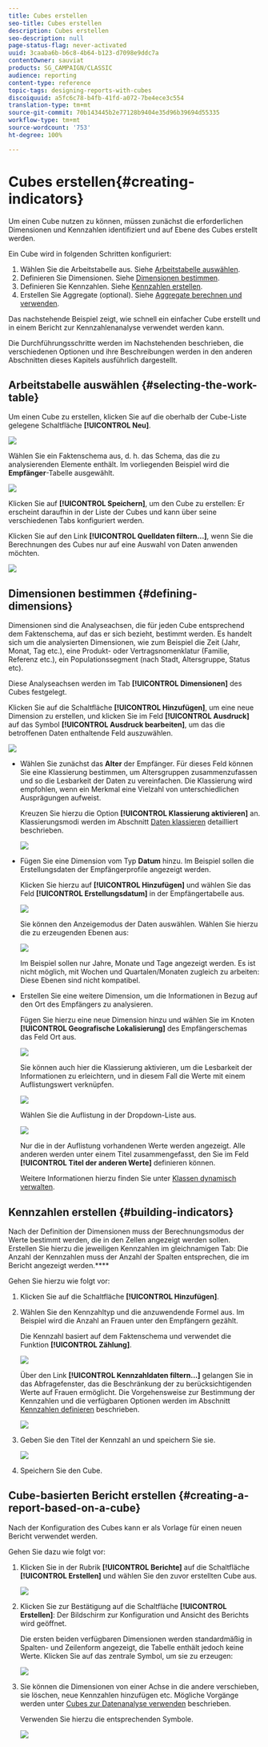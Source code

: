 ```yaml
---
title: Cubes erstellen
seo-title: Cubes erstellen
description: Cubes erstellen
seo-description: null
page-status-flag: never-activated
uuid: 3caaba6b-b6c8-4b64-b123-d7098e9ddc7a
contentOwner: sauviat
products: SG_CAMPAIGN/CLASSIC
audience: reporting
content-type: reference
topic-tags: designing-reports-with-cubes
discoiquuid: a5fc6c78-b4fb-41fd-a072-7be4ece3c554
translation-type: tm+mt
source-git-commit: 70b143445b2e77128b9404e35d96b39694d55335
workflow-type: tm+mt
source-wordcount: '753'
ht-degree: 100%

---
```



# Cubes erstellen{#creating-indicators}

Um einen Cube nutzen zu können, müssen zunächst die erforderlichen Dimensionen und Kennzahlen identifiziert und auf Ebene des Cubes erstellt werden.

Ein Cube wird in folgenden Schritten konfiguriert:

1. Wählen Sie die Arbeitstabelle aus. Siehe [Arbeitstabelle auswählen](#selecting-the-work-table).
1. Definieren Sie Dimensionen. Siehe [Dimensionen bestimmen](#defining-dimensions).
1. Definieren Sie Kennzahlen. Siehe [Kennzahlen erstellen](#building-indicators).
1. Erstellen Sie Aggregate (optional). Siehe [Aggregate berechnen und verwenden](../../reporting/using/concepts-and-methodology.md#calculating-and-using-aggregates).

Das nachstehende Beispiel zeigt, wie schnell ein einfacher Cube erstellt und in einem Bericht zur Kennzahlenanalyse verwendet werden kann.

Die Durchführungsschritte werden im Nachstehenden beschrieben, die verschiedenen Optionen und ihre Beschreibungen werden in den anderen Abschnitten dieses Kapitels ausführlich dargestellt.

## Arbeitstabelle auswählen {#selecting-the-work-table}

Um einen Cube zu erstellen, klicken Sie auf die oberhalb der Cube-Liste gelegene Schaltfläche **[!UICONTROL Neu]**.

![](assets/s_advuser_cube_create.png)

Wählen Sie ein Faktenschema aus, d. h. das Schema, das die zu analysierenden Elemente enthält. Im vorliegenden Beispiel wird die **Empfänger**-Tabelle ausgewählt.

![](assets/s_advuser_cube_wz_02.png)

Klicken Sie auf **[!UICONTROL Speichern]**, um den Cube zu erstellen: Er erscheint daraufhin in der Liste der Cubes und kann über seine verschiedenen Tabs konfiguriert werden.

Klicken Sie auf den Link **[!UICONTROL Quelldaten filtern...]**, wenn Sie die Berechnungen des Cubes nur auf eine Auswahl von Daten anwenden möchten.

![](assets/s_advuser_cube_wz_03.png)

## Dimensionen bestimmen {#defining-dimensions}

Dimensionen sind die Analyseachsen, die für jeden Cube entsprechend dem Faktenschema, auf das er sich bezieht, bestimmt werden. Es handelt sich um die analysierten Dimensionen, wie zum Beispiel die Zeit (Jahr, Monat, Tag etc.), eine Produkt- oder Vertragsnomenklatur (Familie, Referenz etc.), ein Populationssegment (nach Stadt, Altersgruppe, Status etc).

Diese Analyseachsen werden im Tab **[!UICONTROL Dimensionen]** des Cubes festgelegt.

Klicken Sie auf die Schaltfläche **[!UICONTROL Hinzufügen]**, um eine neue Dimension zu erstellen, und klicken Sie im Feld **[!UICONTROL Ausdruck]** auf das Symbol **[!UICONTROL Ausdruck bearbeiten]**, um das die betroffenen Daten enthaltende Feld auszuwählen.

![](assets/s_advuser_cube_wz_04.png)

* Wählen Sie zunächst das **Alter** der Empfänger. Für dieses Feld können Sie eine Klassierung bestimmen, um Altersgruppen zusammenzufassen und so die Lesbarkeit der Daten zu vereinfachen. Die Klassierung wird empfohlen, wenn ein Merkmal eine Vielzahl von unterschiedlichen Ausprägungen aufweist.

   Kreuzen Sie hierzu die Option **[!UICONTROL Klassierung aktivieren]** an. Klassierungsmodi werden im Abschnitt [Daten klassieren](../../reporting/using/concepts-and-methodology.md#data-binning) detailliert beschrieben.

   ![](assets/s_advuser_cube_wz_05.png)

* Fügen Sie eine Dimension vom Typ **Datum** hinzu. Im Beispiel sollen die Erstellungsdaten der Empfängerprofile angezeigt werden.

   Klicken Sie hierzu auf **[!UICONTROL Hinzufügen]** und wählen Sie das Feld **[!UICONTROL Erstellungsdatum]** in der Empfängertabelle aus.

   ![](assets/s_advuser_cube_wz_06.png)

   Sie können den Anzeigemodus der Daten auswählen. Wählen Sie hierzu die zu erzeugenden Ebenen aus:

   ![](assets/s_advuser_cube_wz_07.png)

   Im Beispiel sollen nur Jahre, Monate und Tage angezeigt werden. Es ist nicht möglich, mit Wochen und Quartalen/Monaten zugleich zu arbeiten: Diese Ebenen sind nicht kompatibel.

* Erstellen Sie eine weitere Dimension, um die Informationen in Bezug auf den Ort des Empfängers zu analysieren.

   Fügen Sie hierzu eine neue Dimension hinzu und wählen Sie im Knoten **[!UICONTROL Geografische Lokalisierung]** des Empfängerschemas das Feld Ort aus.

   ![](assets/s_advuser_cube_wz_08.png)

   Sie können auch hier die Klassierung aktivieren, um die Lesbarkeit der Informationen zu erleichtern, und in diesem Fall die Werte mit einem Auflistungswert verknüpfen.

   ![](assets/s_advuser_cube_wz_09.png)

   Wählen Sie die Auflistung in der Dropdown-Liste aus.

   ![](assets/s_advuser_cube_wz_10.png)

   Nur die in der Auflistung vorhandenen Werte werden angezeigt. Alle anderen werden unter einem Titel zusammengefasst, den Sie im Feld **[!UICONTROL Titel der anderen Werte]** definieren können.

   Weitere Informationen hierzu finden Sie unter [Klassen dynamisch verwalten](../../reporting/using/concepts-and-methodology.md#dynamically-managing-bins).

## Kennzahlen erstellen {#building-indicators}

Nach der Definition der Dimensionen muss der Berechnungsmodus der Werte bestimmt werden, die in den Zellen angezeigt werden sollen. Erstellen Sie hierzu die jeweiligen Kennzahlen im gleichnamigen Tab: Die Anzahl der Kennzahlen muss der Anzahl der Spalten entsprechen, die im Bericht angezeigt werden.****

Gehen Sie hierzu wie folgt vor:

1. Klicken Sie auf die Schaltfläche **[!UICONTROL Hinzufügen]**.
1. Wählen Sie den Kennzahltyp und die anzuwendende Formel aus. Im Beispiel wird die Anzahl an Frauen unter den Empfängern gezählt.

   Die Kennzahl basiert auf dem Faktenschema und verwendet die Funktion **[!UICONTROL Zählung]**.

   ![](assets/s_advuser_cube_wz_11.png)

   Über den Link **[!UICONTROL Kennzahldaten filtern...]** gelangen Sie in das Abfragefenster, das die Beschränkung der zu berücksichtigenden Werte auf Frauen ermöglicht. Die Vorgehensweise zur Bestimmung der Kennzahlen und die verfügbaren Optionen werden im Abschnitt [Kennzahlen definieren](../../reporting/using/concepts-and-methodology.md#defining-measures) beschrieben.

   ![](assets/s_advuser_cube_wz_12.png)

1. Geben Sie den Titel der Kennzahl an und speichern Sie sie.

   ![](assets/s_advuser_cube_wz_13.png)

1. Speichern Sie den Cube.

## Cube-basierten Bericht erstellen {#creating-a-report-based-on-a-cube}

Nach der Konfiguration des Cubes kann er als Vorlage für einen neuen Bericht verwendet werden.

Gehen Sie dazu wie folgt vor:

1. Klicken Sie in der Rubrik **[!UICONTROL Berichte]** auf die Schaltfläche **[!UICONTROL Erstellen]** und wählen Sie den zuvor erstellten Cube aus.

   ![](assets/s_advuser_cube_wz_14.png)

1. Klicken Sie zur Bestätigung auf die Schaltfläche **[!UICONTROL Erstellen]**: Der Bildschirm zur Konfiguration und Ansicht des Berichts wird geöffnet.

   Die ersten beiden verfügbaren Dimensionen werden standardmäßig in Spalten- und Zeilenform angezeigt, die Tabelle enthält jedoch keine Werte. Klicken Sie auf das zentrale Symbol, um sie zu erzeugen:

   ![](assets/s_advuser_cube_wz_15.png)

1. Sie können die Dimensionen von einer Achse in die andere verschieben, sie löschen, neue Kennzahlen hinzufügen etc. Mögliche Vorgänge werden unter [Cubes zur Datenanalyse verwenden](../../reporting/using/using-cubes-to-explore-data.md) beschrieben.

   Verwenden Sie hierzu die entsprechenden Symbole.

   ![](assets/s_advuser_cube_wz_16.png)

